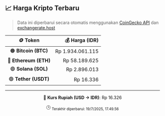 

<!-- HARGA_KRIPTO -->
## 📈 Harga Kripto Terbaru

> Data ini diperbarui secara otomatis menggunakan [CoinGecko API](https://www.coingecko.com/) dan [exchangerate.host](https://exchangerate.host/)

<div align="center">

| 🪙 Token | 💰 Harga (IDR) |
|:------:|---------------:|
| 🟠 **Bitcoin (BTC)**   | Rp 1.934.061.115 |
| 🔵 **Ethereum (ETH)**  | Rp 58.189.625 |
| 🟣 **Solana (SOL)**    | Rp 2.896.013 |
| 🟢 **Tether (USDT)**   | Rp 16.336 |

---

💱 **Kurs Rupiah (USD → IDR)**: Rp 16.326

🕒 <sub>Terakhir diperbarui: 19/7/2025, 17.49.56</sub>

</div>
<!-- /HARGA_KRIPTO -->